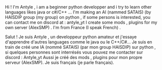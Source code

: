 Hi ! I'm Antyle , i am a beginner python developper and i try to learn other languages likes java or c#/C++ ...
I'm making an AI (nammed SATAIS) (by HAISDIP group (my group) on python , if some persons is interested, you can contact me on discord at : antyle_yt
I create some mods , plugins for my own server (AlexSMP) .
I'm from France (I speak French) .

Salut ! Je suis Antyle , un developpeur python amateur et j'essaye d'apprendre d'autres languages comme le java ou le C++/C#...
Je suis en train de créé une IA (nommé SATAIS) (par mon group HAISDIP) sur python , si quelques personnes sont interrésés vous pouvez me contacter sur discord : Antyle_yt
Aussi je créé des mods , plugins pour mon propre serveur (AlexSMP).
Je suis français (je parle français).

